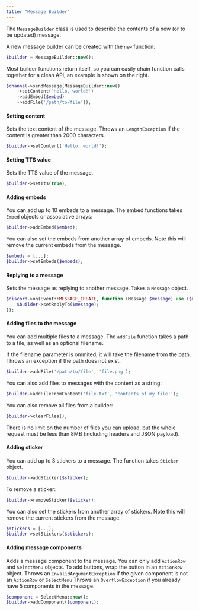 ```yaml
---
title: "Message Builder"
---
```


The `MessageBuilder` class is used to describe the contents of a new (or to be updated) message.

A new message builder can be created with the `new` function:

```php
$builder = MessageBuilder::new();
```

Most builder functions return itself, so you can easily chain function calls together for a clean API,
an example is shown on the right.

```php
$channel->sendMessage(MessageBuilder::new()
    ->setContent('Hello, world!')
    ->addEmbed($embed)
    ->addFile('/path/to/file'));
```

#### Setting content

Sets the text content of the message. Throws an `LengthException` if the content is greater than 2000 characters.

```php
$builder->setContent('Hello, world!');
```

#### Setting TTS value

Sets the TTS value of the message.

```php
$builder->setTts(true);
```

#### Adding embeds

You can add up to 10 embeds to a message. The embed functions takes `Embed` objects or associative arrays:

```php
$builder->addEmbed($embed);
```

You can also set the embeds from another array of embeds. Note this will remove the current embeds from the message.

```php
$embeds = [...];
$builder->setEmbeds($embeds);
```

#### Replying to a message

Sets the message as replying to another message. Takes a `Message` object.

```php
$discord->on(Event::MESSAGE_CREATE, function (Message $message) use ($builder) {
    $builder->setReplyTo($message);
});
```

#### Adding files to the message

You can add multiple files to a message. The `addFile` function takes a path to a file, as well as an optional filename.

If the filename parameter is ommited, it will take the filename from the path. Throws an exception if the path
does not exist.

```php
$builder->addFile('/path/to/file', 'file.png');
```

You can also add files to messages with the content as a string:

```php
$builder->addFileFromContent('file.txt', 'contents of my file!');
```

You can also remove all files from a builder:

```php
$builder->clearFiles();
```

There is no limit on the number of files you can upload, but the whole request must be less than 8MB (including headers and JSON payload).

#### Adding sticker

You can add up to 3 stickers to a message. The function takes `Sticker` object.

```php
$builder->addSticker($sticker);
```

To remove a sticker:
```php
$builder->removeSticker($sticker);
```

You can also set the stickers from another array of stickers. Note this will remove the current stickers from the message.

```php
$stickers = [...];
$builder->setStickers($stickers);
```

#### Adding message components

Adds a message component to the message. You can only add `ActionRow` and `SelectMenu` objects. To add buttons, wrap the button in an `ActionRow` object.
Throws an `InvalidArgumentException` if the given component is not an `ActionRow` or `SelectMenu`
Throws an `OverflowException` if you already have 5 components in the message.

```php
$component = SelectMenu::new();
$builder->addComponent($component);
```